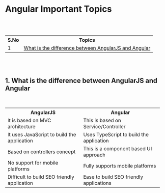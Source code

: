 <h1>Angular Important Topics</h1>
<br>
<br>
<table>
	<tr>
		<th>S.No</th>
		<th>Topics</th>
	</tr>
	<tr>
		<td>
			1
		</td>
		<td>
			<a href="#topic-1">What is the difference between AngularJS and Angular</a>
		</td>
	</tr>
</table>
<br>
<br>
<div id="topic-1">
	<h2>
		1. What is the difference between AngularJS and Angular
	</h2>
	<br>
	<table>
		<tr>
			<th>AngularJS</th>
			<th>Angular</th>
		</tr>
		<tr>
			<td>
				It is based on MVC architecture
			</td>
			<td>
				This is based on Service/Controller
			</td>
		</tr>
		<tr>
			<td>
				It uses JavaScript to build the application
			</td>
			<td>
				Uses TypeScript to build the application
			</td>
		</tr>
		<tr>
			<td>
				Based on controllers concept
			</td>
			<td>
				This is a component based UI approach
			</td>
		</tr>
		<tr>
			<td>
				No support for mobile platforms
			</td>
			<td>
				Fully supports mobile platforms
			</td>
		</tr>
		<tr>
			<td>
				Difficult to build SEO friendly application
			</td>
			<td>
				Ease to build SEO friendly applications
			</td>
		</tr>
	</table>
</div>